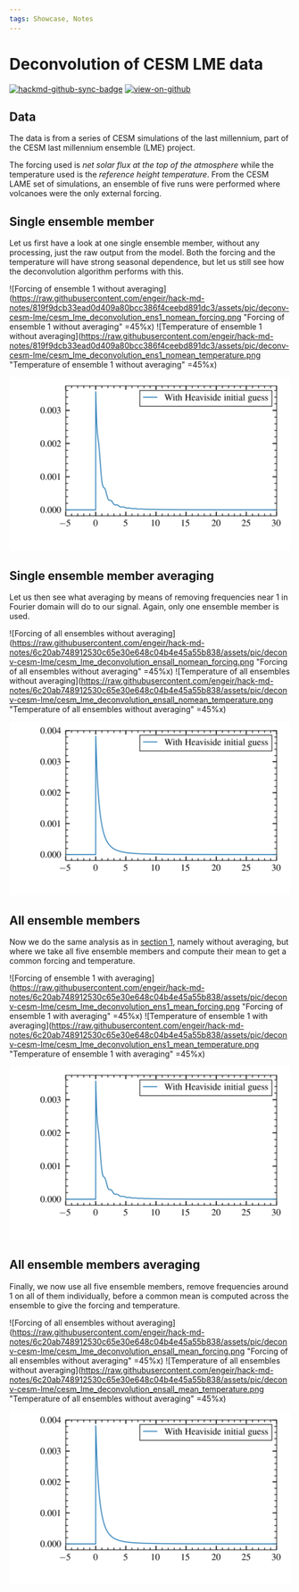 ```yaml
---
tags: Showcase, Notes
---
```


# Deconvolution of CESM LME data

[![hackmd-github-sync-badge](https://hackmd.io/j4L-EIhRQqGdl5KmiIZ-_w/badge)](https://hackmd.io/@engeir/Sy1iHzrgs)
[![view-on-github](https://img.shields.io/badge/View%20on-GitHub-yellowgreen)](https://github.com/engeir/hack-md-notes/blob/main/cesm_lme_deconvolution.md)

## Data

The data is from a series of CESM simulations of the last millennium, part of the CESM
last millennium ensemble (LME) project.

The forcing used is _net solar flux at the top of the atmosphere_ while the temperature
used is the _reference height temperature_. From the CESM LAME set of simulations, an
ensemble of five runs were performed where volcanoes were the only external forcing.

## Single ensemble member <a id="single-ensemble-member"></a>

Let us first have a look at one single ensemble member, without any processing, just the
raw output from the model. Both the forcing and the temperature will have strong
seasonal dependence, but let us still see how the deconvolution algorithm performs with
this.

![Forcing of ensemble 1 without
averaging](<https://raw.githubusercontent.com/engeir/hack-md-notes/819f9dcb33ead0d409a80bcc386f4ceebd891dc3/assets/pic/deconv-cesm-lme/cesm_lme_deconvolution_ens1_nomean_forcing.png>
"Forcing of ensemble 1 without averaging" =45%x)
![Temperature of ensemble 1 without
averaging](<https://raw.githubusercontent.com/engeir/hack-md-notes/819f9dcb33ead0d409a80bcc386f4ceebd891dc3/assets/pic/deconv-cesm-lme/cesm_lme_deconvolution_ens1_nomean_temperature.png>
"Temperature of ensemble 1 without averaging" =45%x)

![Response from deconvolution of the forcing and temperature signals above](https://raw.githubusercontent.com/engeir/hack-md-notes/819f9dcb33ead0d409a80bcc386f4ceebd891dc3/assets/pic/deconv-cesm-lme/cesm_lme_deconvolution_ens1_nomean-respnse.png "Response from deconvolution of the forcing and temperature signals above")

## Single ensemble member averaging

Let us then see what averaging by means of removing frequencies near 1 in Fourier domain
will do to our signal. Again, only one ensemble member is used.

![Forcing of all ensembles without
averaging](<https://raw.githubusercontent.com/engeir/hack-md-notes/6c20ab748912530c65e30e648c04b4e45a55b838/assets/pic/deconv-cesm-lme/cesm_lme_deconvolution_ensall_nomean_forcing.png>
"Forcing of all ensembles without averaging" =45%x)
![Temperature of all ensembles without
averaging](<https://raw.githubusercontent.com/engeir/hack-md-notes/6c20ab748912530c65e30e648c04b4e45a55b838/assets/pic/deconv-cesm-lme/cesm_lme_deconvolution_ensall_nomean_temperature.png>
"Temperature of all ensembles without averaging" =45%x)

![Response from deconvolution of the forcing and temperature signals above](https://raw.githubusercontent.com/engeir/hack-md-notes/6c20ab748912530c65e30e648c04b4e45a55b838/assets/pic/deconv-cesm-lme/cesm_lme_deconvolution_ensall_nomean-respnse.png "Response from deconvolution of the forcing and temperature signals above")

## All ensemble members

Now we do the same analysis as in [section 1](#single-ensemble-member), namely without
averaging, but where we take all five ensemble members and compute their mean to get a
common forcing and temperature.

![Forcing of ensemble 1 with
averaging](<https://raw.githubusercontent.com/engeir/hack-md-notes/6c20ab748912530c65e30e648c04b4e45a55b838/assets/pic/deconv-cesm-lme/cesm_lme_deconvolution_ens1_mean_forcing.png>
"Forcing of ensemble 1 with averaging" =45%x)
![Temperature of ensemble 1 with
averaging](<https://raw.githubusercontent.com/engeir/hack-md-notes/6c20ab748912530c65e30e648c04b4e45a55b838/assets/pic/deconv-cesm-lme/cesm_lme_deconvolution_ens1_mean_temperature.png>
"Temperature of ensemble 1 with averaging" =45%x)

![Response from deconvolution of the forcing and temperature signals above](https://raw.githubusercontent.com/engeir/hack-md-notes/6c20ab748912530c65e30e648c04b4e45a55b838/assets/pic/deconv-cesm-lme/cesm_lme_deconvolution_ens1_mean-respnse.png "Response from deconvolution of the forcing and temperature signals above")

## All ensemble members averaging

Finally, we now use all five ensemble members, remove frequencies around 1 on all of
them individually, before a common mean is computed across the ensemble to give the
forcing and temperature.

![Forcing of all ensembles without
averaging](<https://raw.githubusercontent.com/engeir/hack-md-notes/6c20ab748912530c65e30e648c04b4e45a55b838/assets/pic/deconv-cesm-lme/cesm_lme_deconvolution_ensall_mean_forcing.png>
"Forcing of all ensembles without averaging" =45%x)
![Temperature of all ensembles without
averaging](<https://raw.githubusercontent.com/engeir/hack-md-notes/6c20ab748912530c65e30e648c04b4e45a55b838/assets/pic/deconv-cesm-lme/cesm_lme_deconvolution_ensall_mean_temperature.png>
"Temperature of all ensembles without averaging" =45%x)

![Response from deconvolution of the forcing and temperature signals above](https://raw.githubusercontent.com/engeir/hack-md-notes/6c20ab748912530c65e30e648c04b4e45a55b838/assets/pic/deconv-cesm-lme/cesm_lme_deconvolution_ensall_mean-respnse.png "Response from deconvolution of the forcing and temperature signals above")
